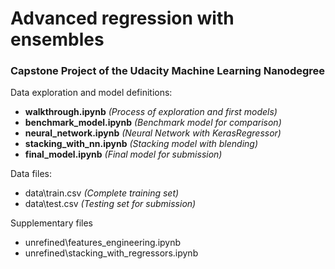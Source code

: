 # Advanced regression with ensembles

### Capstone Project of the Udacity Machine Learning Nanodegree

Data exploration and model definitions:
* **walkthrough.ipynb** _(Process of exploration and first models)_
* **benchmark_model.ipynb** _(Benchmark model for comparison)_
* **neural_network.ipynb** _(Neural Network with KerasRegressor)_
* **stacking_with_nn.ipynb** _(Stacking model with blending)_
* **final_model.ipynb** _(Final model for submission)_

Data files:
* data\train.csv _(Complete training set)_
* data\test.csv _(Testing set for submission)_

Supplementary files
* unrefined\features_engineering.ipynb
* unrefined\stacking_with_regressors.ipynb
